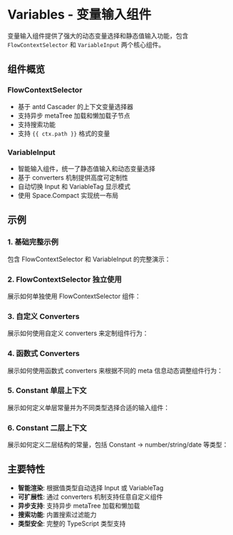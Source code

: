 # Variables - 变量输入组件

变量输入组件提供了强大的动态变量选择和静态值输入功能，包含 `FlowContextSelector` 和 `VariableInput` 两个核心组件。

## 组件概览

### FlowContextSelector
- 基于 antd Cascader 的上下文变量选择器
- 支持异步 metaTree 加载和懒加载子节点
- 支持搜索功能
- 支持 `{{ ctx.path }}` 格式的变量

### VariableInput
- 智能输入组件，统一了静态值输入和动态变量选择
- 基于 converters 机制提供高度可定制性
- 自动切换 Input 和 VariableTag 显示模式
- 使用 Space.Compact 实现统一布局

## 示例

### 1. 基础完整示例

包含 FlowContextSelector 和 VariableInput 的完整演示：

<code src="./index.tsx"></code>

### 2. FlowContextSelector 独立使用

展示如何单独使用 FlowContextSelector 组件：

<code src="./flow-context-selector.tsx"></code>

### 3. 自定义 Converters

展示如何使用自定义 converters 来定制组件行为：

<code src="./custom-converters.tsx"></code>

### 4. 函数式 Converters

展示如何使用函数式 converters 来根据不同的 meta 信息动态调整组件行为：

<code src="./functional-converters.tsx"></code>

### 5. Constant 单层上下文

展示如何定义单层常量并为不同类型选择合适的输入组件：

<code src="./constant-single-level.tsx"></code>

### 6. Constant 二层上下文

展示如何定义二层结构的常量，包括 Constant → number/string/date 等类型：

<code src="./constant-multi-level.tsx"></code>

## 主要特性

- **智能渲染**: 根据值类型自动选择 Input 或 VariableTag
- **可扩展性**: 通过 converters 机制支持任意自定义组件
- **异步支持**: 支持异步 metaTree 加载和懒加载
- **搜索功能**: 内置搜索过滤能力
- **类型安全**: 完整的 TypeScript 类型支持